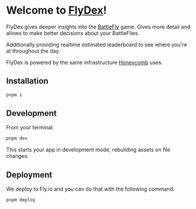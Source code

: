 # Welcome to [FlyDex](https://flydex.honeycomb.fyi)!

FlyDex gives deeper insights into the [BattleFly](https://battlefly.game) game. Gives more detail and allows to make better decisions about your BattleFlies.

Additionally providing realtime estimated leaderboard to see where you're at throughout the day.

FlyDex is powered by the same infrastructure [Honeycomb](https://honeycomb.fyi) uses.

## Installation

```sh
pnpm i
```

## Development

From your terminal:

```sh
pnpm dev
```

This starts your app in development mode, rebuilding assets on file changes.

## Deployment

We deploy to Fly.io and you can do that with the following command:

```sh
pnpm deploy
```
